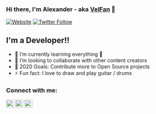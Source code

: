 ### Hi there, I'm Alexander - aka [VelFan][website] 👋

[![Website](https://img.shields.io/website?label=VelFan.ru&style=for-the-badge&url=https%3A%2F%2Fvelfan.ru)](https://velfan.ru)
[![Twitter Follow](https://img.shields.io/twitter/follow/AlexanderVF6?color=1DA1F2&logo=twitter&style=for-the-badge)](https://twitter.com/intent/follow?original_referer=https%3A%2F%2Fgithub.com%2FAlexanderVF6&screen_name=AlexanderVF6)

## I'm a Developer!!

- 🌱 I’m currently learning everything 🤣
- 👯 I’m looking to collaborate with other content creators
- 🥅 2020 Goals: Contribute more to Open Source projects
- ⚡ Fun fact: I love to draw and play guitar / drums

### Connect with me:

[<img align="left" alt="VelFan.ru" width="22px" src="https://cdn-icons.flaticon.com/png/512/3083/premium/3083698.png?token=exp=1635779226~hmac=36cd5c997e6ed11a180bfc22bf119f2a" />][website]
[<img align="left" alt="VelFan | YouTube" width="22px" src="https://cdn-icons.flaticon.com/png/512/2504/premium/2504848.png?token=exp=1635779289~hmac=f24778800855040d357bee9dc176e580" />][youtube]
[<img align="left" alt="VelFan | Twitter" width="22px" src="https://cdn-icons.flaticon.com/png/512/2504/premium/2504839.png?token=exp=1635779319~hmac=658fe39a0d445031b6b7c3bb71fcfede" />][twitter]
<br />


<br />
<br />


[website]: https://velfan.ru
[twitter]: https://twitter.com/AlexanderVF6
[youtube]: https://www.youtube.com/channel/UCGswSoS5LvrV9PyHX9GUg_w

